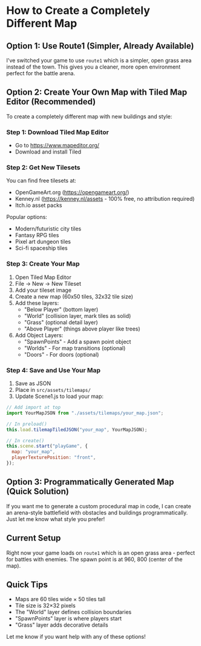 # How to Create a Completely Different Map

## Option 1: Use Route1 (Simpler, Already Available)

I've switched your game to use `route1` which is a simpler, open grass area instead of the town. This gives you a cleaner, more open environment perfect for the battle arena.

## Option 2: Create Your Own Map with Tiled Map Editor (Recommended)

To create a completely different map with new buildings and style:

### Step 1: Download Tiled Map Editor

- Go to https://www.mapeditor.org/
- Download and install Tiled

### Step 2: Get New Tilesets

You can find free tilesets at:

- OpenGameArt.org (https://opengameart.org/)
- Kenney.nl (https://kenney.nl/assets - 100% free, no attribution required)
- Itch.io asset packs

Popular options:

- Modern/futuristic city tiles
- Fantasy RPG tiles
- Pixel art dungeon tiles
- Sci-fi spaceship tiles

### Step 3: Create Your Map

1. Open Tiled Map Editor
2. File → New → New Tileset
3. Add your tileset image
4. Create a new map (60x50 tiles, 32x32 tile size)
5. Add these layers:
   - "Below Player" (bottom layer)
   - "World" (collision layer, mark tiles as solid)
   - "Grass" (optional detail layer)
   - "Above Player" (things above player like trees)
6. Add Object Layers:
   - "SpawnPoints" - Add a spawn point object
   - "Worlds" - For map transitions (optional)
   - "Doors" - For doors (optional)

### Step 4: Save and Use Your Map

1. Save as JSON
2. Place in `src/assets/tilemaps/`
3. Update Scene1.js to load your map:

```javascript
// Add import at top
import YourMapJSON from "./assets/tilemaps/your_map.json";

// In preload()
this.load.tilemapTiledJSON("your_map", YourMapJSON);

// In create()
this.scene.start("playGame", {
  map: "your_map",
  playerTexturePosition: "front",
});
```

## Option 3: Programmatically Generated Map (Quick Solution)

If you want me to generate a custom procedural map in code, I can create an arena-style battlefield with obstacles and buildings programmatically. Just let me know what style you prefer!

## Current Setup

Right now your game loads on `route1` which is an open grass area - perfect for battles with enemies. The spawn point is at 960, 800 (center of the map).

## Quick Tips

- Maps are 60 tiles wide × 50 tiles tall
- Tile size is 32×32 pixels
- The "World" layer defines collision boundaries
- "SpawnPoints" layer is where players start
- "Grass" layer adds decorative details

Let me know if you want help with any of these options!
